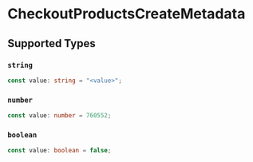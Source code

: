 # CheckoutProductsCreateMetadata


## Supported Types

### `string`

```typescript
const value: string = "<value>";
```

### `number`

```typescript
const value: number = 760552;
```

### `boolean`

```typescript
const value: boolean = false;
```

